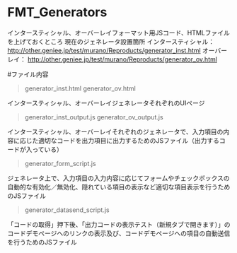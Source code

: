 # FMT_Generators
インタースティシャル、オーバーレイフォーマット用JSコード、HTMLファイルを上げておくところ
現在のジェネレータ設置箇所
インタースティシャル： http://other.geniee.jp/test/murano/Reproducts/generator_inst.html
オーバーレイ： http://other.geniee.jp/test/murano/Reproducts/generator_ov.html

#ファイル内容
>generator_inst.html
>generator_ov.html

インタースティシャル、オーバーレイジェネレータそれぞれのUIページ

>generator_inst_output.js
>generator_ov_output.js

インタースティシャル、オーバーレイそれぞれのジェネレータで、入力項目の内容に応じた適切なコードを出力項目に出力するためのJSファイル（出力するコードが入っている）

>generator_form_script.js

ジェネレータ上で、入力項目の入力内容に応じてフォームやチェックボックスの自動的な有効化／無効化、隠れている項目の表示など適切な項目表示を行うためのJSファイル

>generator_datasend_script.js

「コードの取得」押下後、「出力コードの表示テスト（新規タブで開きます）」のコードデモページへのリンクの表示及び、コードデモページへの項目の自動送信を行うためのJSファイル
